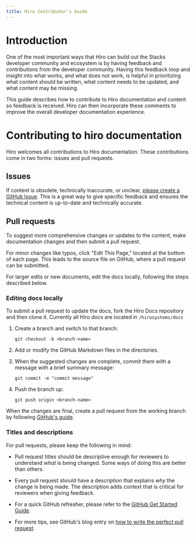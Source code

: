 ```yaml
---
title: Hiro Contributor's Guide
---
```


# Introduction

One of the most important ways that Hiro can build out the Stacks developer community and ecosystem is by having feedback and contributions from the developer community. Having this feedback loop and insight into what works, and what does not work, is helpful in prioritizing what content should be written, what content needs to be updated, and what content may be missing.

This guide describes how to contribute to Hiro documentation and content so feedback is received. Hiro can then incorporate these comments to improve the overall developer documentation experience.

# **Contributing to hiro documentation**

Hiro welcomes all contributions to Hiro documentation. These contributions come in two forms: issues and pull requests.

## **Issues**

If content is obsolete, technically inaccurate, or unclear, [please create a GitHub Issue](https://github.com/hirosystems/docs/issues/new). This is a great way to give specific feedback and ensures the technical content is up-to-date and technically accurate.

## **Pull requests**

To suggest more comprehensive changes or updates to the content, make documentation changes and then submit a pull request.

For minor changes like typos, click "Edit This Page," located at the bottom of each page. This leads to the source file on GitHub, where a pull request can be submitted.

For larger edits or new documents, edit the docs locally, following the steps described below.

### **Editing docs locally**

To submit a pull request to update the docs, fork the Hiro Docs repository and then clone it. Currently all Hiro docs are located in `/hirosystems/docs`

1. Create a branch and switch to that branch:
    
    `git checkout -b <branch-name>`
    
2. Add or modify the GitHub Markdown files in the directories.
3. When the suggested changes are complete, commit them with a message with a brief summary message:
    
    `git commit -m "commit message"`
    
4. Push the branch up:
    
    `git push origin <branch-name>`
    

When the changes are final, create a pull request from the working branch by following [GitHub's guide](https://help.github.com/articles/creating-a-pull-request-from-a-fork/).

### **Titles and descriptions**

For pull requests, please keep the following in mind:

- Pull request titles should be descriptive enough for reviewers to understand *what* is being changed. Some ways of doing this are better than others.

- Every pull request should have a description that explains *why* the change is being made. The description adds context that is critical for reviewers when giving feedback.

- For a quick GitHub refresher, please refer to the [GitHub Get Started Guide](https://docs.github.com/en/get-started/using-git/about-git).
- For more tips, see GitHub's blog entry on [how to write the perfect pull request](https://github.com/blog/1943-how-to-write-the-perfect-pull-request).
